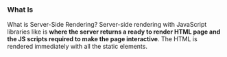 ### What Is 
What is Server-Side Rendering? Server-side rendering with JavaScript libraries like is **where the server returns a ready to render HTML page and the JS scripts required to make the page interactive**. The HTML is rendered immediately with all the static elements.